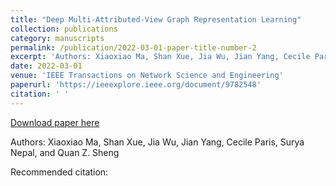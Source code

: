 ```yaml
---
title: "Deep Multi-Attributed-View Graph Representation Learning"
collection: publications
category: manuscripts
permalink: /publication/2022-03-01-paper-title-number-2
excerpt: 'Authors: Xiaoxiao Ma, Shan Xue, Jia Wu, Jian Yang, Cecile Paris, Surya Nepal, and Quan Z. Sheng'
date: 2022-03-01
venue: 'IEEE Transactions on Network Science and Engineering'
paperurl: 'https://ieeexplore.ieee.org/document/9782548'
citation: ' '
---
```


<a href='https://ieeexplore.ieee.org/document/9782548'>Download paper here</a>

Authors: Xiaoxiao Ma, Shan Xue, Jia Wu, Jian Yang, Cecile Paris, Surya Nepal, and Quan Z. Sheng

Recommended citation:  